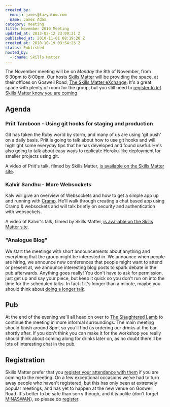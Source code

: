 ```yaml
--- 
created_by: 
  email: james@lazyatom.com
  name: James Adam
category: meeting
title: November 2010 Meeting
updated_at: 2013-02-12 23:09:31 Z
published_at: 2010-11-01 08:19:20 Z
created_at: 2010-10-19 09:54:23 Z
status: Published
hosted_by:
  - :name: Skills Matter
---
```


The November meeting will be on *Monday* the 8th of November, from 6:30pm to 8:00pm.  Our hosts [Skills Matter](http://skillsmatter.com/) will be providing the space, at their offices on Goswell Road; [The Skills Matter eXchange](http://skillsmatter.com/location-details/design-architecture/484/96).  It's a great space with plenty of room for the group, but you still need to <a href="#nov10registration">register to let Skills Matter know you are coming</a>.

Agenda
------

### Priit Tamboon - Using git hooks for staging and production

Git has taken the Ruby world by storm, and many of us are using 'git push' on a daily basis. Priit is going to talk about how to use git hooks and will highlight some everyday tips that he has developed and found useful. He's also going to talk about easy ways to replicate Heroku-like deployment for smaller projects using git.

A video of Priit's talk, filmed by Skills Matter, [is available on the Skills Matter site](http://skillsmatter.com/podcast/ajax-ria/using-git-hooks-for-staging-and-production).

### Kalvir Sandhu - More Websockets

Kalv will give an overview of Websockets and how to get a simple app up and running with [Cramp](http://github.com/lifo/cramp). He'll walk through creating a chat based app using Cramp & websockets and will talk briefly on security and authentication with websockets.

A video of Kalvir's talk, filmed by Skills Matter, [is available on the Skills Matter site](http://skillsmatter.com/podcast/ajax-ria/more-websockets).

### "Analogue Blog"

We start the meetings with short announcements about anything and everything that the group might be interested in.  We announce when people are hiring, we announce new conferences that people might want to attend or present at, we announce interesting blog posts to spark debate in the pub afterwards.  Anything goes really!  You don't have to ask for permission, just get up and say your piece, but keep it quick so you don't run on into the time for the scheduled talks.  In fact if it's longer than a minute, maybe you should think about [doing a longer talk](/speaking/).

Pub
---

At the end of the evening we'll all head on over to [The Slaughtered Lamb](http://www.theslaughteredlambpub.com/) to continue the meeting in more informal surroundings.  The main meeting should finish around 8pm, so you'll find us ordering our drinks at the bar shortly after.  If you don't think you can make it for the workshop you really should think about coming along for drinks later on, as no doubt there'll be lots of interesting chat in the pub.

Registration <a name="nov10registration">&nbsp;</a>
---------------------------------------------------

Skills Matter prefer that you [register your attendance with them](http://skillsmatter.com/event/ajax-ria/lrug/rl-311) if you are coming to the meeting.  On a few exceptional occasions we've had to turn away people who haven't registered, but this has only been at extremely popular meetings, and has yet to happen at the new venue on Goswell Road.  It's better to be safe than sorry though, and it is polite (don't forget [MINASWAN](http://oreilly.com/ruby/excerpts/ruby-learning-rails/ruby-glossary.html#I_indexterm_d1e32036)), so please do [register](http://skillsmatter.com/event/ajax-ria/lrug/rl-311).
